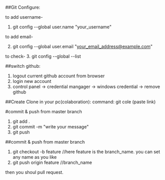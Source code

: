 ##Git Configure:

to add username-
1. git config --global user.name "your_username"

to add email-

2. git config --global user.email "your_email_address@example.com"

to check-
3. git config --global --list

##switch github:

1. logout current github account from browser
2. login new account
3. control panel -> credential mangager -> windows credential -> remove github


##Create Clone in your pc(colaboration):
command: git cole (paste link)

#commit & push from master branch
1. git add .
2. git commit -m "write your message"
3. git push

##commit & push from master branch
1. git checkout -b feature //here feature is the branch_name. you can set any name as you like
2. git push origin feature //branch_name

then you shoul pull request.
